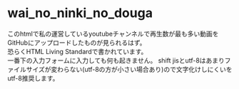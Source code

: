 # wai_no_ninki_no_douga
このhtmlで私の運営しているyoutubeチャンネルで再生数が最も多い動画をGitHubにアップロードしたものが見られるはず。  <br>
恐らくHTML Living Standardで書かれています。<br>
一番下の入力フォームに入力しても何も起きません。
shift jisとutf-8はあまりファイルサイズが変わらない(utf-8の方が小さい場合あり)ので文字化けしにくいをutf-8推奨します。
